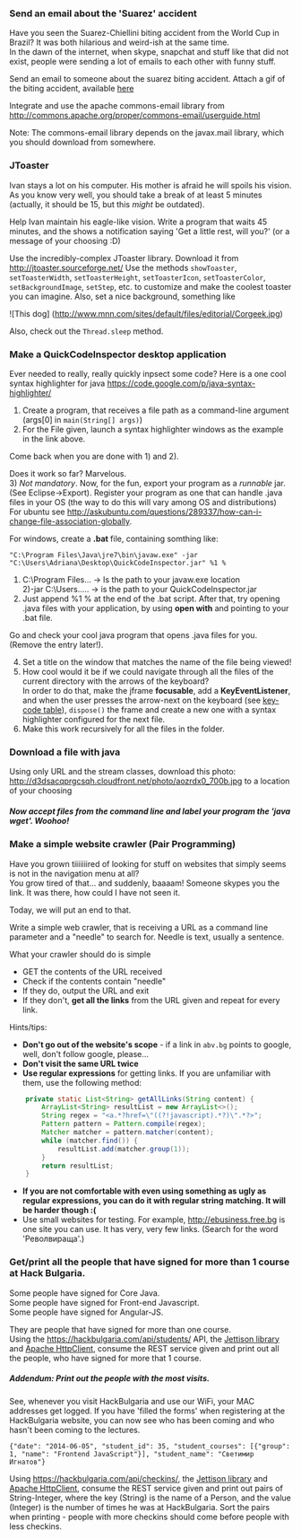### Send an email about the 'Suarez' accident

Have you seen the Suarez-Chiellini biting accident from the World Cup in Brazil? It was both hilarious and weird-ish at the same time.   
In the dawn of the internet, when skype, snapchat and stuff like that did not exist, people were sending a lot of emails to each other with funny stuff.   

Send an email to someone about the suarez biting accident. Attach a gif of the biting accident, available [here](http://d3dsacqprgcsqh.cloudfront.net/photo/azbW3zq_460sa_v1.gif)

Integrate and use the apache commons-email library from http://commons.apache.org/proper/commons-email/userguide.html

Note: The commons-email library depends on the javax.mail library, which you should download from somewhere.

### JToaster

Ivan stays a lot on his computer. His mother is afraid he will spoils his vision.
As you know very well, you should take a break of at least 5 minutes (actually, it should be 15, but this *might* be outdated).

Help Ivan maintain his eagle-like vision. Write a program that waits 45 minutes, and the shows a notification saying 'Get a little rest, will you?' (or a message of your choosing :D) 

Use the incredibly-complex JToaster library. Download it from http://jtoaster.sourceforge.net/
Use the methods `showToaster`, `setToasterWidth`, `setToasterHeight`, `setToasterIcon`, `setToasterColor`, `setBackgroundImage`, `setStep`, etc. to customize and make the coolest toaster you can imagine. Also, set a nice background, something like

![This dog] (http://www.mnn.com/sites/default/files/editorial/Corgeek.jpg)

  
Also, check out the `Thread.sleep` method.


### Make a QuickCodeInspector desktop application

Ever needed to really, really quickly inpsect some code?
Here is a one cool syntax highlighter for java https://code.google.com/p/java-syntax-highlighter/  

1) Create a program, that receives a file path as a command-line argument (args[0] in `main(String[] args)`)  
2) For the File given, launch a syntax highlighter windows as the example in the link above.  

Come back when you are done with 1) and 2).   

Does it work so far? Marvelous.   
3) *Not mandatory*. Now, for the fun, export your program as a *runnable* jar. (See Eclipse->Export). Register your program as one that can handle .java files in your OS (the way to do this will vary among OS and distributions)  
For ubuntu see http://askubuntu.com/questions/289337/how-can-i-change-file-association-globally.  

For windows, create a **.bat** file, containing somthing like:
```
"C:\Program Files\Java\jre7\bin\javaw.exe" -jar "C:\Users\Adriana\Desktop\QuickCodeInspector.jar" %1 %
```
1) C:\Program Files... -> Is the path to your javaw.exe location  
2)-jar C:\Users.....  -> is the path to your QuickCodeInspector.jar  
3) Just append %1 % at the end of the .bat script.
After that, try opening .java files with your application, by using **open with** and pointing to your .bat file. 

Go and check your cool java program that opens .java files for you. (Remove the entry later!).  

4) Set a title on the window that matches the name of the file being viewed!  
5) How cool would it be if we could navigate through all the files of the current directory with the arrows of the keyboard?   
In order to do that, make the jframe **focusable**, add a **KeyEventListener**, and when the user presses the arrow-next on the keyboard (see [key-code table](http://www.foreui.com/articles/Key_Code_Table.htm)), `dispose()` the frame and create a new one with a syntax highlighter configured for the next file.   
6) Make this work recursively for all the files in the folder.  

### Download a file with java
Using only URL and the stream classes, download this photo: http://d3dsacqprgcsqh.cloudfront.net/photo/aozrdx0_700b.jpg to a location of your choosing

##### Now accept files from the command line and label your program the 'java wget'. Woohoo!

### Make a simple website crawler (Pair Programming)
Have you grown tiiiiiiired of looking for stuff on websites that simply seems is not in the navigation menu at all?  
You grow tired of that... and suddenly, baaaam! Someone skypes you the link. It was there, how could I have not seen it.  


Today, we will put an end to that.

Write a simple web crawler, that is receiving a URL as a command line parameter and a "needle" to search for.
Needle is text, usually a sentence.

What your crawler should do is simple
- GET the contents of the URL received
- Check if the contents contain "needle"
- If they do, output the URL and exit
- If they don't, **get all the links** from the URL given and repeat for every link.

Hints/tips:
- **Don't go out of the website's scope** - if a link in `abv.bg` points to google, well, don't follow google, please... 
- **Don't visit the same URL twice** 
- **Use regular expressions** for getting links. If you are unfamiliar with them, use the following method:
```java
	private static List<String> getAllLinks(String content) {
		ArrayList<String> resultList = new ArrayList<>();
		String regex = "<a.*?href=\"((?!javascript).*?)\".*?>";
		Pattern pattern = Pattern.compile(regex);
		Matcher matcher = pattern.matcher(content);
		while (matcher.find()) {
			resultList.add(matcher.group(1));
		}
		return resultList;
	}
```
- **If you are not comfortable with even using something as ugly as regular expressions, you can do it with regular string matching. It will be harder though :(**
- Use small websites for testing. For example, http://ebusiness.free.bg is one site you can use. It has very, very few links. (Search for the word 'Револвираща'.)

### Get/print all the people that have signed for more than 1 course at Hack Bulgaria.
Some people have signed for Core Java.  
Some people have signed for Front-end Javascript.  
Some people have signed for Angular-JS.   

They are people that have signed for more than one course.  
Using the https://hackbulgaria.com/api/students/ API, the [Jettison library](http://jettison.codehaus.org/) and [Apache HttpClient](http://hc.apache.org/httpclient-3.x/tutorial.html), consume the REST service given and print out all the people, who have signed for more that 1 course. 
 

##### Addendum: Print out the people with the most visits.
See, whenever you visit HackBulgaria and use our WiFi, your MAC addresses get logged. If you have 'filled the forms' when registering at the HackBulgaria website, you can now see  who has been coming and who hasn't been coming to the lectures.  

```
{"date": "2014-06-05", "student_id": 35, "student_courses": [{"group": 1, "name": "Frontend JavaScript"}], "student_name": "Светимир Игнатов"}
```

Using https://hackbulgaria.com/api/checkins/, the [Jettison library](http://jettison.codehaus.org/) and [Apache HttpClient](http://hc.apache.org/httpclient-3.x/tutorial.html), consume the REST service given and print out pairs of String-Integer, where the key (String) is the name of a Person, and the value (Integer) is the number of times he was at HackBulgaria. Sort the pairs when printing - people with more checkins should come before people with less checkins.


 

